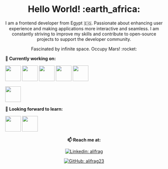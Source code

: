 <h1 align= "center"><b>Hello World! :earth_africa:</b></h1>

<p align="center">
I am a frontend developer from Egypt 🇪🇬. Passionate about enhancing user experience and making applications more interactive and seamless. I am constantly striving to improve my skills and contribute to open-source projects to support the developer community.
</p>
<p align="center">
Fascinated by infinite space. Occupy Mars! :rocket:
</p>

**🌱 Currently working on:**

<code><a href="https://developer.mozilla.org/en-US/docs/Web/HTML" target="_blank"><img height="50" src="https://www.vectorlogo.zone/logos/w3_html5/w3_html5-ar21.svg"></a></code>
<code><a href="https://developer.mozilla.org/en-US/docs/Web/CSS" target="_blank"><img height="50" src="https://www.vectorlogo.zone/logos/netlifyapp_watercss/netlifyapp_watercss-ar21.svg"></a></code>
<code><a href="https://getbootstrap.com/" target="_blank"><img height="50" src="https://www.vectorlogo.zone/logos/getbootstrap/getbootstrap-ar21.svg"></a></code>
<code><a href="https://www.javascript.com/" target="_blank"><img height="50" src="https://www.vectorlogo.zone/logos/javascript/javascript-ar21.svg"></a></code>
<code><a href="https://www.typescriptlang.org/" target="_blank"><img height="50" src="https://www.vectorlogo.zone/logos/typescriptlang/typescriptlang-ar21.svg"></a></code>

<code><a href="https://reactjs.org/" target="_blank"><img height="50" src="https://www.vectorlogo.zone/logos/reactjs/reactjs-ar21.svg"></a></code>

**🌱 Looking forward to learn:**

<code><a href="https://www.microsoft.com/en-us/sql-server" target="_blank"><img height="50" src="https://www.vectorlogo.zone/logos/microsoft_sql_server/microsoft_sql_server-ar21.svg"></a></code>
<code><a href="https://learn.microsoft.com/en-us/dotnet/csharp/" target="_blank"><img height="50" src="https://www.vectorlogo.zone/logos/dotnet/dotnet-ar21.svg"></a></code>

<div align="center">

**📫 Reach me at:**<br>

[![Linkedin: alifrag](https://img.shields.io/badge/-Mohitp98-blue?style=flat-square&logo=Linkedin&logoColor=white&link=https://www.linkedin.com/in/alifrag/)](https://www.linkedin.com/in/mp98/)


[![GitHub: alifrag23](https://img.shields.io/github/followers/alifrag23?label=alifrag23&style=social)](https://github.com/alifrag23)

<div align="center">


</div>  

